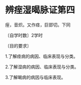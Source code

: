 # 辨痓湿暍脉证第四

痓，音炽。又作痉，巨郢切。下同

〔自学时数〕2学时

〔目的要求〕

1.了解痉病的病因、临床表现与分类。

2.了解湿病的病因、临床表现与分类。

3.了解暍病的病因与临床表现。

